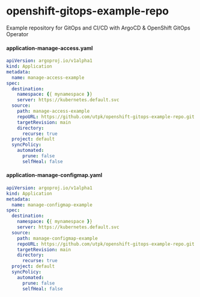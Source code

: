 # openshift-gitops-example-repo
Example repository for GitOps and CI/CD with ArgoCD &amp; OpenShift GitOps Operator

#### application-manage-access.yaml
```yaml
apiVersion: argoproj.io/v1alpha1
kind: Application
metadata:
  name: manage-access-example
spec:
  destination:
    namespace: {{ mynamespace }}
    server: https://kubernetes.default.svc
  source:
    path: manage-access-example
    repoURL: https://github.com/utpk/openshift-gitops-example-repo.git
    targetRevision: main
    directory:
      recurse: true
  project: default
  syncPolicy:
    automated:
      prune: false
      selfHeal: false
```
#### application-manage-configmap.yaml
```yaml
apiVersion: argoproj.io/v1alpha1
kind: Application
metadata:
  name: manage-configmap-example
spec:
  destination:
    namespace: {{ mynamespace }}
    server: https://kubernetes.default.svc
  source:
    path: manage-configmap-example
    repoURL: https://github.com/utpk/openshift-gitops-example-repo.git
    targetRevision: main
    directory:
      recurse: true
  project: default
  syncPolicy:
    automated:
      prune: false
      selfHeal: false
```
